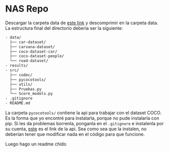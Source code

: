 # NAS Repo

Descargar la carpeta data de [este link](https://mega.nz/file/e3hQzbTB#l60DJyVcBs1XezSv4sEJ7QIO1EKhp3QYIEPHUhPza70) y descomprimir en la
carpeta data. La estructura final del directorio debería ser la siguiente:

```bash
- data/
  ├── car-dataset/
  ├── carvana-dataset/
  ├── coco-dataset-car/
  ├── coco-dataset-people/
  └── road-dataset/
- results/
- src/
  ├── codec/
  ├── pycocotools/
  ├── utils/
  ├── Pruebas.py
  └── Score_models.py
- .gitignore
- README.md
```

La carpeta `pycocotools/` contiene la api para trabajar con el dataset COCO. Es la forma que yo encontré para instalarla, porque no pude instalarla con pip. Si les da problemas borrenla, ponganla en el `.gitignore` e instalenla por su cuenta, [este](https://github.com/cocodataset/cocoapi/)
es el link de la api. Sea como sea que la instalen, no deberían tener que modificar nada en el código para que funcione.

Luego hago un readme chido

